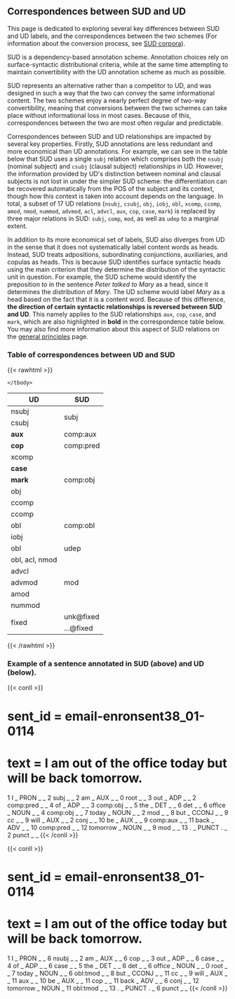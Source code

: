 ## Correspondences between SUD and UD

This page is dedicated to exploring several key differences between SUD and UD labels, and the correspondences between the two schemes (For information about the conversion process, see [SUD corpora](../../../data)).

SUD is a dependency-based annotation scheme. Annotation choices rely on surface-syntactic distributional criteria, while at the same time attempting to maintain convertibility with the UD annotation scheme as much as possible.

SUD represents an alternative rather than a competitor to UD, and was designed in such a way that the two can convey the same informational content. The two schemes enjoy a nearly perfect degree of two-way convertibility, meaning that conversions between the two schemes can take place without informational loss in most cases. Because of this, correspondences between the two are most often regular and predictable.

Correspondences between SUD and UD relationships are impacted by several key properties. Firstly, SUD annotations are less redundant and more economical than UD annotations. For example, we can see in the table below that SUD uses a single `subj` relation which comprises both the `nsubj` (nominal subject) and `csubj` (clausal subject) relationships in UD. However, the information provided by UD's distinction between nominal and clausal subjects is not lost in under the simpler SUD scheme: the differentiation can be recovered automatically from the POS of the subject and its context, though how this context is taken into account depends on the language. In total, a subset of 17 UD relations (`nsubj`, `csubj`, `obj`, `iobj`, `obl`, `xcomp`, `ccomp`, `amod`, `nmod`, `nummod`, `advmod`, `acl`, `advcl`, `aux`, `cop`, `case`, `mark`) is replaced by three major relations in SUD: `subj`, `comp`, `mod`, as well as `udep` to a marginal extent.

In addition to its more economical set of labels, SUD also diverges from UD in the sense that it does not systematically label content words as heads. Instead, SUD treats adpositions, subordinating conjunctions, auxiliaries, and copulas as heads. This is because SUD identifies surface syntactic heads using the main criterion that they determine the distribution of the syntactic unit in question. For example, the SUD scheme would identify the preposition *to* in the sentence *Peter talked to Mary* as a head, since it determines the distribution of *Mary*. The UD scheme would label *Mary* as a head based on the fact that it is a content word. Because of this difference, **the direction of certain syntactic relationships is reversed between SUD and UD**. This namely applies to the SUD relationships `aux`, `cop`, `case`, and `mark`, which are also highlighted in **bold** in the correspondence table below. You may also find more information about this aspect of SUD relations on the [general principles](../general_principles) page.

### Table of correspondences between UD and SUD

{{< rawhtml >}}

<table class="center">
    <thead>
        <tr>
            <th>UD</th>
            <th>SUD</th>
        </tr>
    </thead>
    <tbody>
        <tr>
          <td>nsubj</td>
          <td rowspan=2>subj</td>
        </tr>
        <tr>
          <td>csubj</td>
        </tr>
        <tr>
          <td><b>aux</b></td>
          <td>comp:aux</td>
        </tr>
        <tr>
          <td><b>cop</b></td>
          <td>comp:pred</td>
        </tr>
        <tr>
          <td>xcomp</td>
          <td rowspan=5>comp:obj</td>
        <tr>
          <td><b>case</b></td>
        </tr>
        <tr><td><b>mark</b></td></tr>
        <tr><td>obj</td></tr>
        <tr><td>ccomp</td></tr>
        <tr>
          <td>ccomp</td>
          <td rowspan=3>comp:obl</td>
        </tr>
        <tr><td>obl</td></tr>
        <tr>
          <td>iobj</td>
        </tr>
        <tr><td>obl</td><td>udep</td></tr>
        <tr>
          <td rowspan>obl, acl, nmod</td>
          <td rowspan=5>mod</td>
        </tr>
        <tr><td>advcl</td></tr>
        <tr><td>advmod</td></tr>
        <tr><td>amod</td></tr>
        <tr><td>nummod</td></tr>
        <tr>
          <td rowspan=2>fixed</td>
          <td>unk@fixed</td>
        </tr>
        <tr>
          <td>...@fixed</td>
        </tr>

    </tbody>
</table>
</div>
{{< /rawhtml >}}


### Example of a sentence annotated in SUD (above) and UD (below).

{{< conll >}}
# sent_id = email-enronsent38_01-0114
# text = I am out of the office today but will be back tomorrow.
1	I	_	PRON	_	_	2	subj	_	_
2	am	_	AUX	_	_	0	root	_	_
3	out	_	ADP	_	_	2	comp:pred	_	_
4	of	_	ADP	_	_	3	comp:obj	_	_
5	the	_	DET	_	_	6	det	_	_
6	office	_	NOUN	_	_	4	comp:obj	_	_
7	today	_	NOUN	_	_	2	mod	_	_
8	but	_	CCONJ	_	_	9	cc	_	_
9	will	_	AUX	_	_	2	conj	_	_
10	be	_	AUX	_	_	9	comp:aux	_	_
11	back	_	ADV	_	_	10	comp:pred	_	_
12	tomorrow	_	NOUN	_	_	9	mod	_	_
13	.	_	PUNCT	.	_	2	punct	_	_
{{< /conll >}}

{{< conll >}}
# sent_id = email-enronsent38_01-0114
# text = I am out of the office today but will be back tomorrow.
1	I	_	PRON	_	_	6	nsubj	_	_
2	am	_	AUX	_	_	6	cop	_	_
3	out	_	ADP	_	_	6	case	_	_
4	of	_	ADP	_	_	6	case	_	_
5	the	_	DET	_	_	6	det	_	_
6	office	_	NOUN	_	_	0	root	_	_
7	today	_	NOUN	_	_	6	obl:tmod	_	_
8	but	_	CCONJ	_	_	11	cc	_	_
9	will	_	AUX	_	_	11	aux	_	_
10	be	_	AUX	_	_	11	cop	_	_
11	back	_	ADV	_	_	6	conj	_	_
12	tomorrow	_	NOUN	_		11	obl:tmod	_	_
13	.	_	PUNCT	.	_	6	punct	_	_
{{< /conll >}}
